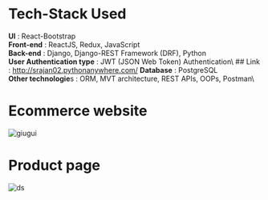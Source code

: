 # Tech-Stack Used

**UI** : React-Bootstrap\
**Front-end** : ReactJS, Redux, JavaScript\
**Back-end** : Django, Django-REST Framework (DRF), Python\
**User Authentication type** : JWT (JSON Web Token) Authentication\  ## Link : http://srajan02.pythonanywhere.com/
**Database** : PostgreSQL\
**Other technologie**s : ORM, MVT architecture, REST APIs, OOPs, Postman\

# Ecommerce website

![giugui](https://user-images.githubusercontent.com/38787963/167311332-c29fd71e-1e49-4d01-9197-4d3e211a68d8.PNG)

# Product page

![ds](https://user-images.githubusercontent.com/38787963/167504901-ee937a95-2b89-48c2-8a11-0c79c141356a.PNG)


